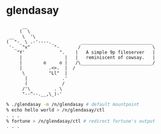glendasay
=========


          __
         (  \
     __   \  '\
    (  "-_ \ .-'----._          ___________________________    
     '-_  "v"         "-       /                           \ 
        "Y'             ".    |   A simple 9p fileserver   |
         |                |   |   reminiscent of cowsay.   |
         |        o     o |   /\___________________________/ 
         |          .<>.  |  /  
          \         "Ll"  |
           |             .'
           (             /
          /'\         . \
          "--^--.__,\_)-'

```sh
% ./glendasay -m /n/glendasay # default mountpoint
% echo hello world > /n/glendasay/ctl
. . . 
% fortune > /n/glendasay/ctl # redirect fortune's output 
. . .
```
